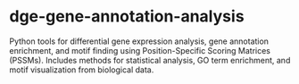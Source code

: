 # dge-gene-annotation-analysis
Python tools for differential gene expression analysis, gene annotation enrichment, and motif finding using Position-Specific Scoring Matrices (PSSMs). Includes methods for statistical analysis, GO term enrichment, and motif visualization from biological data.
